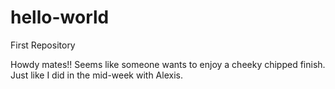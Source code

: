 # hello-world
First Repository

Howdy mates!! Seems like someone wants to enjoy a cheeky chipped finish.
Just like I did in the mid-week with Alexis.

